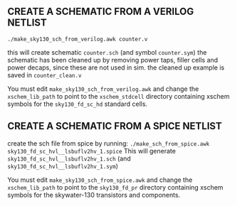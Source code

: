 ## CREATE A SCHEMATIC FROM A VERILOG NETLIST

`./make_sky130_sch_from_verilog.awk counter.v`

this will create schematic `counter.sch` (and symbol `counter.sym`) 
the schematic has been cleaned up by removing power taps, filler cells
and power decaps, since these are not used in sim.
the cleaned up example is saved in `counter_clean.v`

You must edit `make_sky130_sch_from_verilog.awk` and change the 
`xschem_lib_path` to point to the `xschem_stdcell` directory
containing xschem symbols for the `sky130_fd_sc_hd` standard cells.


## CREATE A SCHEMATIC FROM A SPICE NETLIST

 create the sch file from spice by running:
`./make_sch_from_spice.awk sky130_fd_sc_hvl__lsbuflv2hv_1.spice`
This will generate `sky130_fd_sc_hvl__lsbuflv2hv_1.sch` (and `sky130_fd_sc_hvl__lsbuflv2hv_1.sym`)

You must edit `make_sky130_sch_from_spice.awk` and change the    
`xschem_lib_path` to point to the `sky130_fd_pr` directory
containing xschem symbols for the skywater-130 transistors and components.



